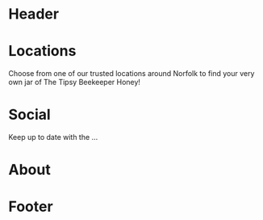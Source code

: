 # Header


# Locations
Choose from one of our trusted locations around Norfolk to find your very own jar of The Tipsy Beekeeper Honey!  

# Social
Keep up to date with the ...

# About


# Footer

